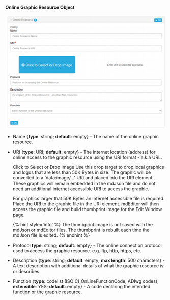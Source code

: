 #### Online Graphic Resource Object

![Online Graphic Resource](/assets/reference/edit-objects/main/onlineGraphicResource.png)

* <span class="md-element">Name</span> {**type**: string; **default**: empty} - The name of the online graphic resource. 

* <span class="md-element">URI</span> <i class="fa fa-asterisk required" title="Required"></i> {**type**: URI; **default**: empty} - The internet location (address) for online access to the graphic resource using the URI format - a.k.a URL. 

  <span class="btn btn-info btn-xs"> <i class="fa fa-bullseye"> </i> Click to Select or Drop Image</span> Use this drop target to drop local graphics and logos that are less than 50K Bytes in size.  The graphic will be converted to a 'data:image/...' URI and placed into the <span class="md-element">URI</span> element.  These graphics will remain embedded in the mdJson file and do not need an additional internet accessible URI to access the graphic.
  
    For graphics larger that 50K Bytes an internet accessible file is required.  Place the URI to the graphic file in the <span class="md-element">URI</span> element.  mdEditor will then access the graphic file and build thumbprint image for the <span class="md-window">Edit Window</span> page.  
    
    {% hint style='info' %}
 The thumbprint image is not saved with the mdJson or mdEditor files.  The thumbprint is rebuilt each time the mdJson file is edited.
    {% endhint %}

* <span class="md-element">Protocol</span> **type**: string; **default**: empty} - The online connection protocol used to access the graphic resource.  e.g. ftp, http, https, etc.

* <span class="md-element">Description</span> {**type**: string; **default**: empty; **max length**: 500 characters} - A text description with additional details of what the graphic resource is or describes. 

* <span class="md-element">Function</span> {**type**: codelist (ISO CI_OnLineFunctionCode, ADIwg codes); **extensible**: YES; **default**: empty} - A code declaring the intended function or the graphic resource. 
